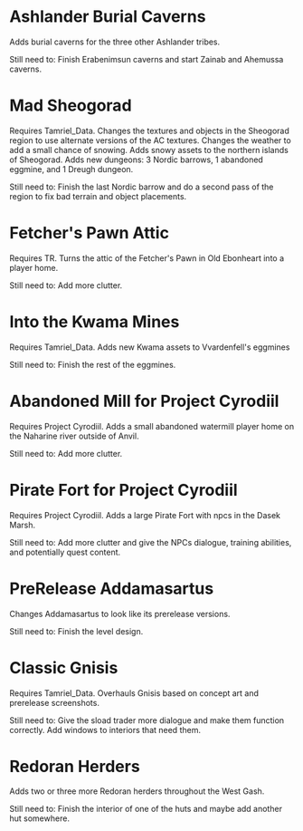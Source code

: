 # Ashlander Burial Caverns
Adds burial caverns for the three other Ashlander tribes.

Still need to: Finish Erabenimsun caverns and start Zainab and Ahemussa caverns.
# Mad Sheogorad
Requires Tamriel_Data. Changes the textures and objects in the Sheogorad region to use alternate versions of the AC textures. Changes the weather to add a small chance of snowing. Adds snowy assets to the northern islands of Sheogorad. Adds new dungeons: 3 Nordic barrows, 1 abandoned eggmine, and 1 Dreugh dungeon.

Still need to: Finish the last Nordic barrow and do a second pass of the region to fix bad terrain and object placements.
# Fetcher's Pawn Attic
Requires TR. Turns the attic of the Fetcher's Pawn in Old Ebonheart into a player home.

Still need to: Add more clutter.
# Into the Kwama Mines
Requires Tamriel_Data. Adds new Kwama assets to Vvardenfell's eggmines

Still need to: Finish the rest of the eggmines.
# Abandoned Mill for Project Cyrodiil
Requires Project Cyrodiil. Adds a small abandoned watermill player home on the Naharine river outside of Anvil.

Still need to: Add more clutter.
# Pirate Fort for Project Cyrodiil
Requires Project Cyrodiil. Adds a large Pirate Fort with npcs in the Dasek Marsh.

Still need to: Add more clutter and give the NPCs dialogue, training abilities, and potentially quest content.
# PreRelease Addamasartus
Changes Addamasartus to look like its prerelease versions.

Still need to: Finish the level design.
# Classic Gnisis
Requires Tamriel_Data. Overhauls Gnisis based on concept art and prerelease screenshots.

Still need to: Give the sload trader more dialogue and make them function correctly. Add windows to interiors that need them.
# Redoran Herders
Adds two or three more Redoran herders throughout the West Gash.

Still need to: Finish the interior of one of the huts and maybe add another hut somewhere.
